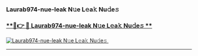 ### Laurab974-nue-leak N𝚞e L𝚎a𝚔 Nu𝚍e𝚜   

### [ **🔗👉 🔴 Laurab974-nue-leak N𝚞e L𝚎a𝚔 Nu𝚍e𝚜 **](https://taap.it/xNRuk4)  

[![Laurab974-nue-leak N𝚞e L𝚎a𝚔 Nu𝚍e𝚜 ](https://i.imgur.com/0qMVB7G.gif)](https://taap.it/xNRuk4)  

___  
